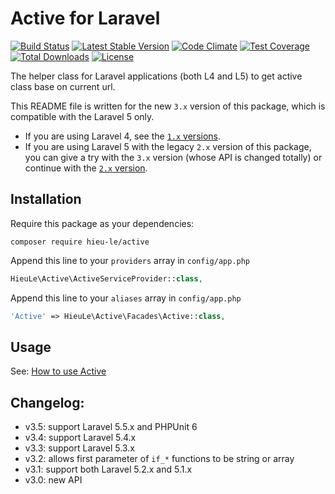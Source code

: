 Active for Laravel
======
[![Build Status](https://travis-ci.org/letrunghieu/active.png?branch=master)](https://travis-ci.org/letrunghieu/active)
[![Latest Stable Version](https://poser.pugx.org/hieu-le/active/v/stable.svg)](https://packagist.org/packages/hieu-le/active)
[![Code Climate](https://codeclimate.com/github/letrunghieu/active/badges/gpa.svg)](https://codeclimate.com/github/letrunghieu/active)
[![Test Coverage](https://codeclimate.com/github/letrunghieu/active/badges/coverage.svg)](https://codeclimate.com/github/letrunghieu/active/coverage)
[![Total Downloads](https://poser.pugx.org/hieu-le/active/downloads.svg)](https://packagist.org/packages/hieu-le/active)
[![License](https://poser.pugx.org/hieu-le/active/license.svg)](https://packagist.org/packages/hieu-le/active)

The helper class for Laravel applications (both L4 and L5) to get active class base on current url.

This README file is written for the new `3.x` version of this package, which is compatible with the Laravel 5 only.

  * If you are using Laravel 4, see the [`1.x` versions](https://github.com/letrunghieu/active/tree/support/1.x).
  * If you are using Laravel 5 with the legacy `2.x` version of this package, you can give a try with the `3.x` version (whose API is changed totally) or continue with the [`2.x` version](https://github.com/letrunghieu/active/tree/support/2.x).

## Installation

Require this package as your dependencies:

```
composer require hieu-le/active
```


Append this line to your `providers` array in `config/app.php`

```php
HieuLe\Active\ActiveServiceProvider::class,
```

Append this line to your `aliases` array in `config/app.php`

```php
'Active' => HieuLe\Active\Facades\Active::class,
```

## Usage

See: [How to use Active](https://www.hieule.info/?p=377)

## Changelog:

* v3.5: support Laravel 5.5.x and PHPUnit 6
* v3.4: support Laravel 5.4.x
* v3.3: support Laravel 5.3.x
* v3.2: allows first parameter of `if_*` functions to be string or array
* v3.1: support both Laravel 5.2.x and 5.1.x
* v3.0: new API

